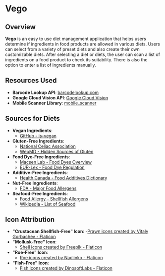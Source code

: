 # Vego

## Overview

**Vego** is an easy to use diet management application that helps users determine if ingredients in food products are allowed in various diets. Users can select from a variety of preset diets and also create their own customizable diets. After selecting a diet or diets, the user can scan a list of ingredients on a food product to check its suitability. There is also the option to enter a list of ingredients manually. 

## Resources Used

- **Barcode Lookup API**: [barcodelookup.com](https://barcodelookup.com)
- **Google Cloud Vision API**: [Google Cloud Vision](https://cloud.google.com/vision)
- **Mobile Scanner Library**: [mobile_scanner](https://github.com/juliansteenbakker/mobile_scanner)

## Sources for Diets

- **Vegan Ingredients**: 
  - [GitHub - is-vegan](https://github.com/hmontazeri/is-vegan)
- **Gluten-Free Ingredients**:
  - [National Celiac Association](https://nationalceliac.org/ingredients-people-question/)
  - [WebMD - Hidden Sources of Gluten](https://www.webmd.com/diet/features/hidden-sources-of-gluten)
- **Food Dye-Free Ingredients**:
  - [Macsen Lab - Food Dyes Overview](https://www.macsenlab.com/blog/food-dyes-an-overview/)
  - [EUR-Lex - Food Dye Regulation](https://eur-lex.europa.eu/legal-content/EN/TXT/?uri=CELEX%3A02008R1333-20240423)
- **Additive-Free Ingredients**:
  - [Health Canada - Food Additives Dictionary](https://www.canada.ca/en/health-canada/services/food-nutrition/food-safety/food-additives/dictionary/permitted-use-canada.html)
- **Nut-Free Ingredients**: 
  - [FDA - Major Food Allergens](https://www.fda.gov/industry/fda-basics-industry/section-201qq-act-defines-term-major-food-allergen-include-tree-nuts-addition-three-examples)
- **Seafood-Free Ingredients**:
  - [Food Allergy - Shellfish Allergens](https://www.foodallergy.org/living-food-allergies/food-allergy-essentials/common-allergens/shellfish#:~:text=There%20are%20two%20groups%20of,squid%2C%20abalone%2C%20snail)
  - [Wikipedia - List of Seafood](https://en.wikipedia.org/wiki/List_of_types_of_seafood)

## Icon Attribution


- **"Crustacean Shellfish-Free" Icon**: 
  -<a href="https://www.flaticon.com/free-icons/prawn" title="Prawn icons">Prawn icons created by Vitaly Gorbachev - Flaticon</a>
- **"Mollusk-Free" Icon**: 
  - <a href="https://www.flaticon.com/free-icons/shell" title="shell icons">Shell icons created by Freepik - Flaticon</a>
- **"Roe-Free" Icon**: 
  - <a href="https://www.flaticon.com/free-icons/roe" title="roe icons">Roe icons created by Nadiinko - Flaticon</a>
- **"Fish-Free" Icon**: 
  - <a href="https://www.flaticon.com/free-icons/fish" title="fish icons">Fish icons created by DinosoftLabs - Flaticon</a>


